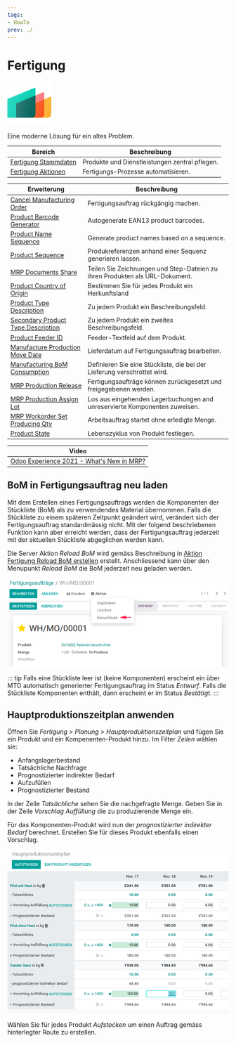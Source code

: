 ```yaml
---
tags:
- HowTo
prev: ./
---
```

# Fertigung
![icons_odoo_mrp](assets/icons_odoo_mrp.png)

Eine moderne Lösung für ein altes Problem.

| Bereich                                           | Beschreibung                                   |
| ------------------------------------------------- | ---------------------------------------------- |
| [Fertigung Stammdaten](Fertigung%20Stammdaten.md) | Produkte und Dienstleistungen zentral pflegen. |
| [Fertigung Aktionen](Fertigung%20Aktionen.md)     | Fertigungs-Prozesse automatisieren.            |

| Erweiterung                                                                       | Beschreibung                                                                 |
| --------------------------------------------------------------------------------- | ---------------------------------------------------------------------------- |
| [Cancel Manufacturing Order](Cancel%20Manufacturing%20Order.md)                   | Fertigungsauftrag rückgängig machen.                                         |
| [Product Barcode Generator](Product%20Barcode%20Generator.md)                     | Autogenerate EAN13 product barcodes.                                         |
| [Product Name Sequence](Product%20Name%20Sequence.md)                             | Generate product names based on a sequence.                                  |
| [Product Sequence](Product%20Sequence.md)                                         | Produkreferenzen anhand einer Sequenz generieren lassen.                     |
| [MRP Documents Share](MRP%20Documents%20Share.md)                                 | Teilen Sie Zeichnungen und Step-Dateien zu ihren Produkten als URL-Dokument. |
| [Product Country of Origin](Product%20Country%20of%20Origin.md)                   | Bestimmen Sie für jedes Produkt ein Herkunftsland                            |
| [Product Type Description](Product%20Type%20Description.md)                       | Zu jedem Produkt ein Beschreibungsfeld.                                      |
| [Secondary Product Type Description](Secondary%20Product%20Type%20Description.md) | Zu jedem Produkt ein zweites Beschreibungsfeld.                              |
| [Product Feeder ID](Product%20Feeder%20ID.md)                                     | Feeder-Textfeld auf dem Produkt.                                             |
| [Manufacture Production Move Date](Manufacture%20Production%20Move%20Date.md)     | Lieferdatum auf Fertigungsauftrag bearbeiten.                                |
| [Manufacturing BoM Consumption](Manufacturing%20BoM%20Consumption.md)             | Definieren Sie eine Stückliste, die bei der Lieferung verschrottet wird.     |
| [MRP Production Release](MRP%20Production%20Release.md)                           | Fertigungsaufträge können zurückgesetzt und freigegebenen werden.            |
| [MRP Production Assign Lot](MRP%20Production%20Assign%20Lot.md)                   | Los aus eingehenden Lagerbuchungen and unreservierte Komponenten zuweisen.   |
| [MRP Workorder Set Producing Qty](MRP%20Workorder%20Set%20Producing%20Qty.md)     | Arbeitsauftrag startet ohne erledigte Menge.                                 |
| [Product State](Product%20State.md)                                               | Lebenszyklus von Produkt festlegen.                                          |

| Video                                                                                    |
| ---------------------------------------------------------------------------------------- |
| [Odoo Experience 2021 - What's New in MRP?](https://www.youtube.com/watch?v=xTXc_FV9kKU) |

## BoM in Fertigungsauftrag neu laden

Mit dem Erstellen eines Fertigungsauftrags werden die Komponenten der Stückliste (BoM) als zu verwendendes Material übernommen. Falls die Stückliste zu einem späteren Zeitpunkt geändert wird, verändert sich der Fertigungsauftrag standardmässig nicht. Mit der folgend beschriebenen Funktion kann aber erreicht werden, dass der Fertigungsauftrag jederzeit mit der aktuellen Stückliste abgeglichen werden kann.

Die Server Aktion *Reload BoM* wird gemäss Beschreibung in [Aktion Fertigung Reload BoM erstellen](Fertigung%20Aktionen.md#Aktion%20Fertigung%20Reload%20BoM%20erstellen) erstellt. Anschliessend kann über den Menupunkt *Reload BoM* die BoM jederzeit neu geladen werden.

![Fertigung Reload BoM](assets/Fertigung%20Reload%20BoM.png)

::: tip
Falls eine Stückliste leer ist (keine Komponenten) erscheint ein über MTO automatisch generierter Fertigungsauftrag im Status *Entwurf*. Falls die Stückliste Komponenten enthält, dann erscheint er im Status *Bestätigt*.
:::

## Hauptproduktionszeitplan anwenden

Öffnen Sie *Fertigung > Planung > Hauptproduktionszeitplan* und fügen Sie ein Produkt und ein Kompenenten-Produkt hinzu. Im Filter *Zeilen* wählen sie:

* Anfangslagerbestand
* Tatsächliche Nachfrage
* Prognostizierter indirekter Bedarf
* Aufzufüllen
* Prognostizierter Bestand

In der Zeile *Tatsächliche* sehen Sie die nachgefragte Menge. Geben Sie in der Zeile *Vorschlag Auffüllung* die zu produzierende Menge ein.

Für das Komponenten-Produkt wird nun der *prognostizierter indirekter Bedarf* berechnet. Erstellen Sie für dieses Produkt ebenfalls einen Vorschlag.

![](assets/Hauptproduktionszeitplan.png)

Wählen Sie für jedes Produkt *Aufstocken* um einen Auftrag gemäss hinterlegter Route zu erstellen.